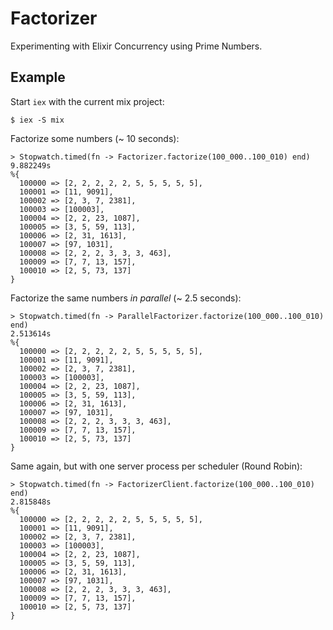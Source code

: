 # Factorizer

Experimenting with Elixir Concurrency using Prime Numbers.

## Example

Start `iex` with the current mix project:

    $ iex -S mix

Factorize some numbers (~ 10 seconds):

    > Stopwatch.timed(fn -> Factorizer.factorize(100_000..100_010) end)
    9.882249s
    %{
      100000 => [2, 2, 2, 2, 2, 5, 5, 5, 5, 5],
      100001 => [11, 9091],
      100002 => [2, 3, 7, 2381],
      100003 => [100003],
      100004 => [2, 2, 23, 1087],
      100005 => [3, 5, 59, 113],
      100006 => [2, 31, 1613],
      100007 => [97, 1031],
      100008 => [2, 2, 2, 3, 3, 3, 463],
      100009 => [7, 7, 13, 157],
      100010 => [2, 5, 73, 137]
    }

Factorize the same numbers _in parallel_ (~ 2.5 seconds):

    > Stopwatch.timed(fn -> ParallelFactorizer.factorize(100_000..100_010) end)
    2.513614s
    %{
      100000 => [2, 2, 2, 2, 2, 5, 5, 5, 5, 5],
      100001 => [11, 9091],
      100002 => [2, 3, 7, 2381],
      100003 => [100003],
      100004 => [2, 2, 23, 1087],
      100005 => [3, 5, 59, 113],
      100006 => [2, 31, 1613],
      100007 => [97, 1031],
      100008 => [2, 2, 2, 3, 3, 3, 463],
      100009 => [7, 7, 13, 157],
      100010 => [2, 5, 73, 137]
    }

Same again, but with one server process per scheduler (Round Robin):

    > Stopwatch.timed(fn -> FactorizerClient.factorize(100_000..100_010) end)
    2.815848s
    %{
      100000 => [2, 2, 2, 2, 2, 5, 5, 5, 5, 5],
      100001 => [11, 9091],
      100002 => [2, 3, 7, 2381],
      100003 => [100003],
      100004 => [2, 2, 23, 1087],
      100005 => [3, 5, 59, 113],
      100006 => [2, 31, 1613],
      100007 => [97, 1031],
      100008 => [2, 2, 2, 3, 3, 3, 463],
      100009 => [7, 7, 13, 157],
      100010 => [2, 5, 73, 137]
    }
